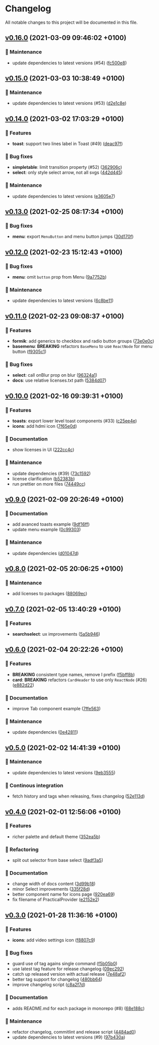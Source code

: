 # Changelog

All notable changes to this project will be documented in this file.


## [v0.16.0](https://github.com/AxisCommunications/practical-react-components/compare/v0.15.0...v0.16.0) (2021-03-09 09:46:02 +0100)

### 🚧 Maintenance

  -  update dependencies to latest versions (#54) ([fc500e8](https://github.com/AxisCommunications/practical-react-components/commit/fc500e8257ea3928df9da21eb3a70c7b88b6c987))

## [v0.15.0](https://github.com/AxisCommunications/practical-react-components/compare/v0.14.0...v0.15.0) (2021-03-03 10:38:49 +0100)

### 🚧 Maintenance

  -  update dependencies to latest versions (#53) ([d2e1c8e](https://github.com/AxisCommunications/practical-react-components/commit/d2e1c8e5c47410484e667cc99f293ef854937a33))

## [v0.14.0](https://github.com/AxisCommunications/practical-react-components/compare/v0.13.0...v0.14.0) (2021-03-02 17:03:29 +0100)

### 🚀 Features

  - **toast**:  support two lines label in Toast (#49) ([deac97f](https://github.com/AxisCommunications/practical-react-components/commit/deac97f97640582631d971c8ebb344b407252272))

### 🐛 Bug fixes

  - **simpletable**:  limit transition property (#52) ([362906c](https://github.com/AxisCommunications/practical-react-components/commit/362906cdf02c0c0bffc0819efd8bfeacddd3005f))
  - **select**:  only style select arrow, not all svgs ([442d445](https://github.com/AxisCommunications/practical-react-components/commit/442d445a98ccb5b9fcbb5480738a8803e4789ace))

### 🚧 Maintenance

  -  update dependencies to latest versions ([e3605e7](https://github.com/AxisCommunications/practical-react-components/commit/e3605e778b51bbe91230f1c17ddac3ae2261f92c))

## [v0.13.0](https://github.com/AxisCommunications/practical-react-components/compare/v0.12.0...v0.13.0) (2021-02-25 08:17:34 +0100)

### 🐛 Bug fixes

  - **menu**:  export `MenuButton` and menu button jumps ([30d170f](https://github.com/AxisCommunications/practical-react-components/commit/30d170f3d2ef1d11d00f1a00b02d5fdda4016fe4))

## [v0.12.0](https://github.com/AxisCommunications/practical-react-components/compare/v0.11.0...v0.12.0) (2021-02-23 15:12:43 +0100)

### 🐛 Bug fixes

  - **menu**:  omit `button` prop from Menu ([9a7752b](https://github.com/AxisCommunications/practical-react-components/commit/9a7752bfa02a20a56adbc8677e32bf0d0e61d67e))

### 🚧 Maintenance

  -  update dependencies to latest versions ([6c8be11](https://github.com/AxisCommunications/practical-react-components/commit/6c8be119b883309dbc5aa0d48e4ed88b532d68d5))

## [v0.11.0](https://github.com/AxisCommunications/practical-react-components/compare/v0.10.0...v0.11.0) (2021-02-23 09:08:37 +0100)

### 🚀 Features

  - **formik**:  add generics to checkbox and radio button groups ([73e0e0c](https://github.com/AxisCommunications/practical-react-components/commit/73e0e0c58a54c9aa28e5365d6422af3efd7ba477))
  - **basemenu**: **BREAKING** refactors `BaseMenu` to use `ReactNode` for menu button ([f9305c1](https://github.com/AxisCommunications/practical-react-components/commit/f9305c1410b4af5c7634d242164b171bb8985619))

### 🐛 Bug fixes

  - **select**:  call onBlur prop on blur ([96324a1](https://github.com/AxisCommunications/practical-react-components/commit/96324a135c582c3dab90d35095809f78988cd6e3))
  - **docs**:  use relative licenses.txt path ([5384d07](https://github.com/AxisCommunications/practical-react-components/commit/5384d0733b428ea1fc2a009fe19ea2ba6c96926b))

## [v0.10.0](https://github.com/AxisCommunications/practical-react-components/compare/v0.9.0...v0.10.0) (2021-02-16 09:39:31 +0100)

### 🚀 Features

  - **toasts**:  export lower level toast components (#33) ([c25ee4e](https://github.com/AxisCommunications/practical-react-components/commit/c25ee4eb7ef9109ac930bd02782a7dbdee732a9d))
  - **icons**:  add hdmi icon ([7f65e0d](https://github.com/AxisCommunications/practical-react-components/commit/7f65e0dbc9bfb8fe0fc190f3a7904de525a86a5b))

### 📝 Documentation

  -  show licenses in UI ([222cc4c](https://github.com/AxisCommunications/practical-react-components/commit/222cc4cde6f9b66eeb0d7f6f504259f9efd00964))

### 🚧 Maintenance

  -  update dependencies (#39) ([73c1592](https://github.com/AxisCommunications/practical-react-components/commit/73c1592716a8662e92c921d86b4b437c40bc51a6))
  -  license clarification ([b52383b](https://github.com/AxisCommunications/practical-react-components/commit/b52383b925e2e1192931eb86b8633aabf623aef2))
  -  run prettier on more files ([74449cc](https://github.com/AxisCommunications/practical-react-components/commit/74449ccf9b3583c6e43976d5a1be7c63f625ec05))

## [v0.9.0](https://github.com/AxisCommunications/practical-react-components/compare/v0.8.0...v0.9.0) (2021-02-09 20:26:49 +0100)

### 📝 Documentation

  -  add avanced toasts example ([9df16ff](https://github.com/AxisCommunications/practical-react-components/commit/9df16fff1992c0f9cfadae2f2a19c3e100be17ea))
  -  update menu example ([0c99303](https://github.com/AxisCommunications/practical-react-components/commit/0c99303b4452029899d89ded1d9bdb5a4bc60807))

### 🚧 Maintenance

  -  update dependencies ([d01047d](https://github.com/AxisCommunications/practical-react-components/commit/d01047d18a6a511f982938f105f688c82b4bd2d4))

## [v0.8.0](https://github.com/AxisCommunications/practical-react-components/compare/v0.7.0...v0.8.0) (2021-02-05 20:06:25 +0100)

### 🚧 Maintenance

  -  add licenses to packages ([88069ec](https://github.com/AxisCommunications/practical-react-components/commit/88069ec45b0e44810af387ea60a7c98cc27da031))

## [v0.7.0](https://github.com/AxisCommunications/practical-react-components/compare/v0.6.0...v0.7.0) (2021-02-05 13:40:29 +0100)

### 🚀 Features

  - **searchselect**:  ux improvements ([5a5b946](https://github.com/AxisCommunications/practical-react-components/commit/5a5b9469b6a0c38be85a2b73bf20b5d635ed97db))

## [v0.6.0](https://github.com/AxisCommunications/practical-react-components/compare/v0.5.0...v0.6.0) (2021-02-04 20:22:26 +0100)

### 🚀 Features

  - **BREAKING** consistent type names, remove I prefix ([f5bff8b](https://github.com/AxisCommunications/practical-react-components/commit/f5bff8b888cbea3027f3180c8900624810487081))
  - **card**: **BREAKING** refactors `CardHeader` to use only `ReactNode` (#26) ([e882d22](https://github.com/AxisCommunications/practical-react-components/commit/e882d2247f4d144f5f36ecff9462af480f37cfd0))

### 📝 Documentation

  -  improve Tab component example ([7ffe563](https://github.com/AxisCommunications/practical-react-components/commit/7ffe56306f1892311d94c1e61079ea496ac70e6c))

### 🚧 Maintenance

  -  update dependencies ([0e42811](https://github.com/AxisCommunications/practical-react-components/commit/0e42811c9fb1e4dac1d68252c62fab5c01923206))

## [v0.5.0](https://github.com/AxisCommunications/practical-react-components/compare/v0.4.0...v0.5.0) (2021-02-02 14:41:39 +0100)

### 🚧 Maintenance

  -  update dependencies to latest versions ([9eb3555](https://github.com/AxisCommunications/practical-react-components/commit/9eb3555fd605112c3056e9c82edafd932462c20a))

### 🚦 Continous integration

  -  fetch history and tags when releasing, fixes changelog ([52e113d](https://github.com/AxisCommunications/practical-react-components/commit/52e113d761e515f0209800674deb60b21246b6d0))

## [v0.4.0](https://github.com/AxisCommunications/practical-react-components/compare/v0.3.0...v0.4.0) (2021-02-01 12:56:06 +0100)

### 🚀 Features

  -  richer palette and default theme ([352ea5b](https://github.com/AxisCommunications/practical-react-components/commit/352ea5b8471fcde51c080878836598c6510402c3))

### 🧰 Refactoring

  -  split out selector from base select ([9adf3a5](https://github.com/AxisCommunications/practical-react-components/commit/9adf3a5435b1bb55a6b2747ea49a3044f8995ec1))

### 📝 Documentation

  -  change width of docs content ([3d99b18](https://github.com/AxisCommunications/practical-react-components/commit/3d99b181a99a0b5525bef611a98c044f4679f6db))
  -  minor Select improvements ([335f28d](https://github.com/AxisCommunications/practical-react-components/commit/335f28d2c0ed4efd1d5110f56c05033f5e84ec6e))
  -  better component name for icons page ([920ea69](https://github.com/AxisCommunications/practical-react-components/commit/920ea692b8f5558ca6dcf805d175a38b519a570f))
  -  fix filename of PracticalProvider ([e2152e2](https://github.com/AxisCommunications/practical-react-components/commit/e2152e2c0c8be0d3d98255fda706eeb7d67acdbf))

## [v0.3.0](https://github.com/AxisCommunications/practical-react-components/compare/v0.2.0...v0.3.0) (2021-01-28 11:36:16 +0100)

### 🚀 Features

  - **icons**:  add video settings icon ([f8807c9](https://github.com/AxisCommunications/practical-react-components/commit/f8807c9f9a31ce5119f20b59a72f364cc24d6212))

### 🐛 Bug fixes

  -  guard use of tag agains single command ([f5b05b0](https://github.com/AxisCommunications/practical-react-components/commit/f5b05b083ad8e3d8b8e486d4c0cf125f5324aa66))
  -  use latest tag feature for release changelog ([09ec292](https://github.com/AxisCommunications/practical-react-components/commit/09ec292a23a375e4cd1a97d491674942a3972998))
  -  catch up released version with actual release ([7e48af2](https://github.com/AxisCommunications/practical-react-components/commit/7e48af23bb90a34f1dbcd52f3144d4f8a1f5fd15))
  -  better tag support for changelog ([480bb64](https://github.com/AxisCommunications/practical-react-components/commit/480bb64deae97d0bacfc099d3e84f5ec920da6df))
  -  improve changelog script ([c8a2f7d](https://github.com/AxisCommunications/practical-react-components/commit/c8a2f7dab5f06e22820f643b61411588268f5415))

### 📝 Documentation

  -  adds README.md for each package in monorepo (#8) ([68e188c](https://github.com/AxisCommunications/practical-react-components/commit/68e188c033b9dcedb523bb77b079a660b32663be))

### 🚧 Maintenance

  -  refactor changelog, commitlint and release script ([4484ad0](https://github.com/AxisCommunications/practical-react-components/commit/4484ad07ee99408dbb1e6ea68533f394bb31361d))
  -  update dependencies to latest versions (#9) ([97b430a](https://github.com/AxisCommunications/practical-react-components/commit/97b430a739c05a598d11d0972d6dadd6a84a346e))